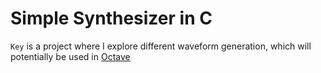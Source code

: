 # Simple Synthesizer in C

`Key` is a project where I explore different waveform generation, which will potentially be used in [Octave](https://github.com/Burnham310/Octave)
